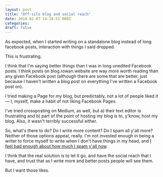 ```yaml
---
layout: post
title: "Off-silo blog and social reach"
date: 2018-02-07 14:18:51 000Z
categories:
draft: false
---
```


As expected, when I started writing on a standalone blog instead of long facebook posts, interaction with things I said dropped.

This is frustrating.

I think that I'm saying better things than I was in long unedited Facebook posts. I think posts on blog.rowan.website are way more worth reading than any given Facebook post (although there are some that are better, just because I haven't written a blog post on everything I've written a Facebook post on).

I tried making a Page for my blog, but predictably, not a lot of people liked it — I, myself, make a habit of not liking Facebook Pages.

I've tried crossposting on Medium, as well, but a) their text editor is frustrating and b) part of the point of hosting my blog is to, y'know, host my blog. Also, it wasn't terribly successful either.

So, what's there to do? Do I write more content? Do I spam all y'all more? Neither of those options appeal, really. I'm not invested enough in being a writer to force myself to write when I don't have things in my head, and [I feel bad enough about how much I spam y'all now](https://blog.rowan.website/2018/02/07/self-promotion/).

I think that the real solution is to let it go, and have the social reach that I have, and trust that as I write more and better posts people will see them.

But I want those likes.